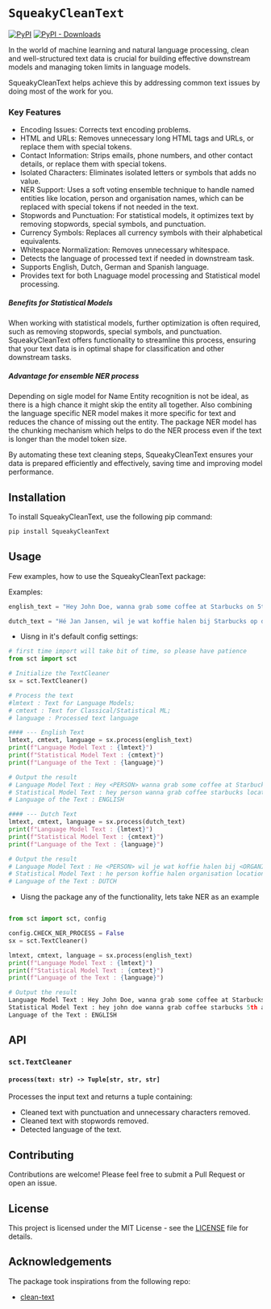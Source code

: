 # `SqueakyCleanText` 

[![PyPI](https://img.shields.io/pypi/v/squeakycleantext.svg)](https://pypi.org/project/squeakycleantext/) [![PyPI - Downloads](https://img.shields.io/pypi/dm/squeakycleantext)](https://pypistats.org/packages/squeakycleantext)

In the world of machine learning and natural language processing, clean and well-structured text data is crucial for building effective downstream models and managing token limits in language models. 

SqueakyCleanText helps achieve this by addressing common text issues by doing most of the work for you.

### Key Features
- Encoding Issues: Corrects text encoding problems.
- HTML and URLs: Removes unnecessary long HTML tags and URLs, or replace them with special tokens.
- Contact Information: Strips emails, phone numbers, and other contact details, or replace them with special tokens.
- Isolated Characters: Eliminates isolated letters or symbols that adds no value.
- NER Support: Uses a soft voting ensemble technique to handle named entities like location, person and organisation names, which can be replaced with special tokens if not needed in the text.
- Stopwords and Punctuation: For statistical models, it optimizes text by removing stopwords, special symbols, and punctuation.
- Currency Symbols: Replaces all currency symbols with their alphabetical equivalents.
- Whitespace Normalization: Removes unnecessary whitespace.
- Detects the language of processed text if needed in downstream task.
- Supports English, Dutch, German and Spanish language.
- Provides text for both Lnaguage model processing and Statistical model processing.

##### Benefits for Statistical Models
When working with statistical models, further optimization is often required, such as removing stopwords, special symbols, and punctuation. 
SqueakyCleanText offers functionality to streamline this process, ensuring that your text data is in optimal shape for classification and other downstream tasks.


##### Advantage for ensemble NER process
Depending on sigle model for Name Entity recognition is not be ideal, as there is a high chance it might skip the entity all together. Also combining the language specific NER model makes it more specific for text and reduces the chance of missing out the entity.
The package NER model has the chunking mechanism which helps to do the NER process even if the text is longer than the model token size.

By automating these text cleaning steps, SqueakyCleanText ensures your data is prepared efficiently and effectively, saving time and improving model performance.

## Installation

To install SqueakyCleanText, use the following pip command:

```sh
pip install SqueakyCleanText
```

## Usage

Few examples, how to use the SqueakyCleanText package:

Examples:
```python
english_text = "Hey John Doe, wanna grab some coffee at Starbucks on 5th Avenue? I'm feeling a bit tired after last night's party at Jane's place. BTW, I can't make it to the meeting at 10:00 AM. LOL! Call me at +1-555-123-4567 or email me at john.doe@example.com. Check out this cool website: https://www.example.com."

dutch_text = "Hé Jan Jansen, wil je wat koffie halen bij Starbucks op de 5e Avenue? Ik voel me een beetje moe na het feest van gisteravond bij Annes huis. Btw, ik kan niet naar de vergadering om 10:00 uur. LOL! Bel me op +31-6-1234-5678 of mail me op jan.jansen@voorbeeld.com. Kijk eens naar deze coole website: https://www.voorbeeld.com."
```

- Uisng in it's default config settings:

```python
# first time import will take bit of time, so please have patience
from sct import sct

# Initialize the TextCleaner
sx = sct.TextCleaner()

# Process the text
#lmtext : Text for Language Models;
# cmtext : Text for Classical/Statistical ML;
# language : Processed text language

#### --- English Text
lmtext, cmtext, language = sx.process(english_text)
print(f"Language Model Text : {lmtext}")
print(f"Statistical Model Text : {cmtext}")
print(f"Language of the Text : {language}")

# Output the result
# Language Model Text : Hey <PERSON> wanna grab some coffee at Starbucks on <LOCATION> I'm feeling a bit tired after last night's party at <PERSON>'s place. BTW, can't make it to the meeting at <NUMBER><NUMBER> AM. LOL! Call me at <PHONE> or email me at <EMAIL> Check out this cool website: <URL>
# Statistical Model Text : hey person wanna grab coffee starbucks location im feeling bit tired last nights party persons place btw cant make meeting numbernumber am lol call phone email email check cool website url
# Language of the Text : ENGLISH

#### --- Dutch Text
lmtext, cmtext, language = sx.process(dutch_text)
print(f"Language Model Text : {lmtext}")
print(f"Statistical Model Text : {cmtext}")
print(f"Language of the Text : {language}")

# Output the result
# Language Model Text : He <PERSON> wil je wat koffie halen bij <ORGANISATION> op de <LOCATION> Ik voel me een beetje moe na het feest van gisteravond bij Annes huis. Btw, ik kan niet naar de vergadering om <NUMBER><NUMBER> uur. LOL! Bel me op <NUMBER><NUMBER><PHONE> of mail me op <EMAIL> Kijk eens naar deze coole website: <URL>
# Statistical Model Text : he person koffie halen organisation location voel beetje moe feest gisteravond annes huis btw vergadering numbernumber uur lol bel numbernumberphone mail email kijk coole website url
# Language of the Text : DUTCH
```

- Uisng the package any of the functionality, lets take NER as an example

```python

from sct import sct, config

config.CHECK_NER_PROCESS = False
sx = sct.TextCleaner()

lmtext, cmtext, language = sx.process(english_text)
print(f"Language Model Text : {lmtext}")
print(f"Statistical Model Text : {cmtext}")
print(f"Language of the Text : {language}")

# Output the result
Language Model Text : Hey John Doe, wanna grab some coffee at Starbucks on 5th Avenue? I'm feeling a bit tired after last night's party at Jane's place. BTW, can't make it to the meeting at <NUMBER><NUMBER> AM. LOL! Call me at <PHONE> or email me at <EMAIL> Check out this cool website: <URL>
Statistical Model Text : hey john doe wanna grab coffee starbucks 5th avenue im feeling bit tired last nights party janes place btw cant make meeting numbernumber am lol call phone email email check cool website url
Language of the Text : ENGLISH
```

## API

### `sct.TextCleaner`

#### `process(text: str) -> Tuple[str, str, str]`

Processes the input text and returns a tuple containing:
- Cleaned text with punctuation and unnecessary characters removed.
- Cleaned text with stopwords removed.
- Detected language of the text.

## Contributing

Contributions are welcome! Please feel free to submit a Pull Request or open an issue.

## License

This project is licensed under the MIT License - see the [LICENSE](LICENSE) file for details.

## Acknowledgements

The package took inspirations from the following repo:

- [clean-text](https://github.com/jfilter/clean-text)